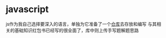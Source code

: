 # javascript

js作为我自己选择要深入的语言，单独为它准备了一个[仓库](https://github.com/wangxin-tian/js-challenges-notes)去存放和编写
与其相关的基础知识红包书已经写的很全面了，库中则上传手写题解题思路

